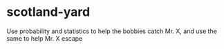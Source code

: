 # scotland-yard
Use probability and statistics to help the bobbies catch Mr. X, and use the same to help Mr. X escape
